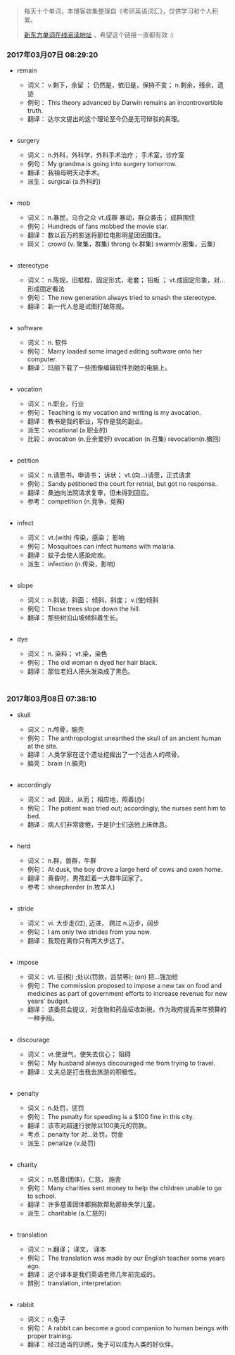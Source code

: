 > 每天十个单词，本博客收集整理自《考研英语词汇》，仅供学习和个人积累。
>
> [新东方单词在线阅读地址](http://download.dogwood.com.cn/online/kychlx/iPhone.html) ，希望这个链接一直都有效 :)

### 2017年03月07日 08:29:20

- remain
  * 词义：  v.剩下，余留 ； 仍然是，依旧是，保持不变； n.剩余，残余，遗迹
  * 例句：  This theory advanced by Darwin remains an incontrovertible truth.
  * 翻译：  达尔文提出的这个理论至今仍是无可辩驳的真理。
  <br>

- surgery
  * 词义：  n.外科，外科学，外科手术治疗； 手术室，诊疗室
  * 例句：  My grandma is going into surgery tomorrow.
  * 翻译：  我祖母明天动手术。
  * 派生：  surgical (a.外科的)
  <br>

- mob
  * 词义：  n.暴民，乌合之众 vt.成群 暴动，群众袭击； 成群围住
  * 例句：  Hundreds of fans mobbed the movie star.
  * 翻译：  数以百万的影迷将那位电影明星团团围住。
  * 同义：  crowd (v. 聚集，群集) throng (v.群集) swarm(v.密集，云集)
  <br>

- stereotype
  * 词义：  n.陈规，旧框框，固定形式，老套； 铅板 ； vt.成固定形象，对...形成固定看法
  * 例句：  The new generation always tried to smash the stereotype.
  * 翻译：  新一代人总是试图打破陈规。
  <br>

- software
  * 词义：  n. 软件
  * 例句：  Marry loaded some imaged editing software onto her computer.
  * 翻译：  玛丽下载了一些图像编辑软件到她的电脑上。
  <br>

- vocation
  * 词义：  n.职业，行业
  * 例句：  Teaching is my vocation and writing is my avocation.
  * 翻译：  教书是我的职业，写作是我的副业。
  * 派生：  vocational (a.职业的)
  * 比较：  avocation (n.业余爱好) evocation (n.召集) revocation(n.撤回)
  <br>

- petition
  * 词义：  n.请愿书，申请书； 诉状； vt.(向...)请愿，正式请求
  * 例句：  Sandy petitioned the court for retrial, but got no response.
  * 翻译：  桑迪向法院请求复审，但未得到回应。
  * 参考：  competition (n.竞争，竞赛)
  <br>

- infect
  * 词义：  vt.(with) 传染，感染； 影响
  * 例句：  Mosquitoes can infect humans with malaria.
  * 翻译：  蚊子会使人感染疟疾。
  * 派生：  infection (n.传染，影响)
  <br>

- slope
  * 词义：  n.斜坡，斜面； 倾斜，斜度； v.(使)倾斜
  * 例句：  Those trees slope down the hill.
  * 翻译：  那些树沿山坡倾斜着生长。
  <br>

- dye
  * 词义：  n. 染料； vt.染，染色
  * 例句：  The old woman n dyed her hair black.
  * 翻译：  那位老妇人把头发染成了黑色。
  <br>

### 2017年03月08日 07:38:10

- skull
  * 词义：  n.颅骨，脑壳
  * 例句：  The anthropologist unearthed the skull of an ancient human at the site.
  * 翻译：  人类学家在这个遗址挖掘出了一个远古人的颅骨。
  * 脑壳：  brain (n.脑壳)
  <br>

- accordingly
  * 词义：  ad. 因此，从而； 相应地，照着(办)
  * 例句：  The patient was tried out; accordingly, the nurses sent him to bed.
  * 翻译：  病人们非常疲倦，于是护士们送他上床休息。
  <br>

- herd
  * 词义：  n.群，兽群，牛群
  * 例句：  At dusk, the boy drove a large herd of cows and oxen home.
  * 翻译：  黄昏时，男孩赶着一大群牛回家了。
  * 参考：  sheepherder (n.牧羊人)
  <br>

- stride
  * 词义：  vi. 大步走(过), 迈进， 跨过 n.迈步，阔步
  * 例句：  I am only two strides from you now.
  * 翻译：  我现在离你只有两大步远了。
  <br>

- impose
  * 词义：  vt. 征(税) ;处以(罚款，监禁等); (on) 把...强加给
  * 例句：  The commission proposed to impose a new tax on food and medicines as part of government efforts to increase revenue for new years' budget.
  * 翻译：  该委员会提议，对食物和药品征收新税，作为政府提高来年预算的一种手段。
  <br>

- discourage
  * 词义：  vt.使泄气，使失去信心； 阻碍
  * 例句：  My husband always discouraged me from trying to travel.
  * 翻译：  丈夫总是打击我去旅游的积极性。
  <br>

- penalty
  * 词义：  n.处罚，惩罚
  * 例句：  The penalty for speeding is a $100 fine in this city.
  * 翻译：  该市对超速行驶除以100美元的罚款。
  * 考点：  penalty for 对...处罚，罚金
  * 派生：  penalize (v.处罚)
  <br>

- charity
  * 词义：  n.慈善(团体)，仁慈， 施舍
  * 例句：  Many charities sent money to help the children unable to go to school.
  * 翻译：  许多慈善团体都捐款帮助那些失学儿童。
  * 派生：  charitable (a.仁慈的)
  <br>

- translation
  * 词义：  n.翻译； 译文， 译本
  * 例句：  The translation was made by our English teacher some years ago.
  * 翻译：  这个译本是我们英语老师几年前完成的。
  * 辨别：  translation, interpretation
  <br>

- rabbit
  * 词义：  n.兔子
  * 例句：  A rabbit can become a good companion to human beings with proper training.
  * 翻译：  经过适当的训练，兔子可以成为人类的好伙伴。
  <br>